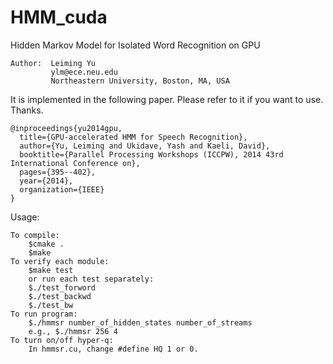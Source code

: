 # HMM_cuda
Hidden Markov Model for Isolated Word Recognition on GPU
```
Author:  Leiming Yu
         ylm@ece.neu.edu
         Northeastern University, Boston, MA, USA
```

It is implemented in the following paper. Please refer to it if you want to use. Thanks.

```
@inproceedings{yu2014gpu,
  title={GPU-accelerated HMM for Speech Recognition},
  author={Yu, Leiming and Ukidave, Yash and Kaeli, David},
  booktitle={Parallel Processing Workshops (ICCPW), 2014 43rd International Conference on},
  pages={395--402},
  year={2014},
  organization={IEEE}
}
```

Usage:
```
To compile:
	$cmake .
	$make
To verify each module:
	$make test
	or run each test separately:
	$./test_forword
	$./test_backwd
	$./test_bw
To run program:
	$./hmmsr number_of_hidden_states number_of_streams
	e.g., $./hmmsr 256 4
To turn on/off hyper-q:
	In hmmsr.cu, change #define HQ 1 or 0.
```

